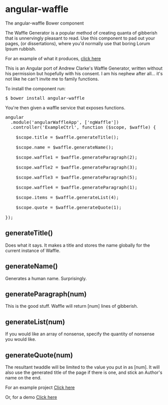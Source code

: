 # angular-waffle
The angular-waffle Bower component

The Waffle Generator is a popular method of creating quanta of gibberish that is unnervingly pleasant to read. Use this component to pad out your pages, (or dissertations), where you'd normally use that boring Lorum Ipsum rubbish.

For an example of what it produces, <a href="http://www.mml.co.uk/waffle.php" target="_blank">click here</a>

This is an Angular port of Andrew Clarke's Waffle Generator, written without his permission but hopefully with his consent. I am his nephew after all... it's not like he can't invite me to family functions.

To install the component run:
<pre>
$ bower install angular-waffle
</pre>

You're then given a waffle service that exposes functions.

<pre>
angular
  .module('angularWaffleApp', ['ngWaffle'])
  .controller('ExampleCtrl', function ($scope, $waffle) {

    $scope.title = $waffle.generateTitle();

    $scope.name = $waffle.generateName();

    $scope.waffle1 = $waffle.generateParagraph(2);

    $scope.waffle2 = $waffle.generateParagraph(3);

    $scope.waffle3 = $waffle.generateParagraph(5);

    $scope.waffle4 = $waffle.generateParagraph(1);

    $scope.items = $waffle.generateList(4);

    $scope.quote = $waffle.generateQuote(1);

});
</pre>



<h2>generateTitle()</h2>
<p>Does what it says. It makes a title and stores the name globally for the current instance of Waffle.</p>

<h2>generateName()</h2>
<p>Generates a human name. Surprisingly.</p>

<h2>generateParagraph(num)</h2>
<p>This is the good stuff. Waffle will return [num] lines of gibberish.</p>

<h2>generateList(num)</h2>
<p>If you would like an array of nonsense, specify the quantity of nonsense you would like.</p>

<h2>generateQuote(num)</h2>
<p>The resultant twaddle will be limited to the value you put in as [num]. It will also use the generated title of the page if there is one, and stick an Author's name on the end.</p>

For an example project <a href="https://github.com/Beclamide/angular-waffle-example">Click here</a>

Or, for a demo <a href="http://codepen.io/Beclamide/full/YPBJor">Click here</a>
